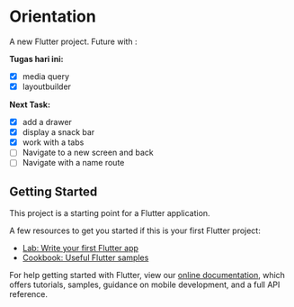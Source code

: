 # Orientation

A new Flutter project.
Future with : 

**Tugas hari ini:**
- [x] media query
- [x] layoutbuilder

**Next Task:**
- [x] add a drawer
- [x] display a snack bar
- [x] work with a tabs
- [ ] Navigate to a new screen and back
- [ ] Navigate with a name route

## Getting Started

This project is a starting point for a Flutter application.

A few resources to get you started if this is your first Flutter project:

- [Lab: Write your first Flutter app](https://flutter.dev/docs/get-started/codelab)
- [Cookbook: Useful Flutter samples](https://flutter.dev/docs/cookbook)

For help getting started with Flutter, view our
[online documentation](https://flutter.dev/docs), which offers tutorials,
samples, guidance on mobile development, and a full API reference.
